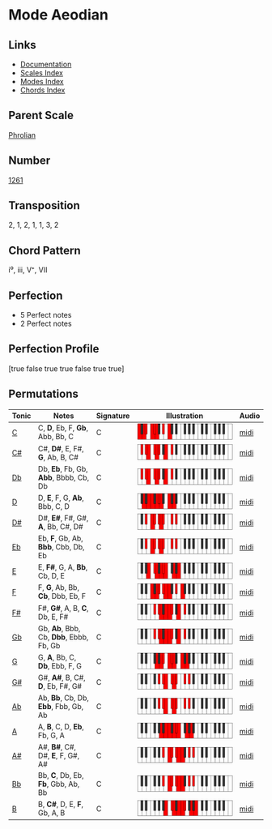 # Mode Aeodian

## Links

- [Documentation](README.md)
- [Scales Index](Scales.md)
- [Modes Index](Modes.md)
- [Chords Index](Chords.md)

## Parent Scale

[Phrolian](ScalePhrolian.md)

## Number

[1261](https://ianring.com/musictheory/scales/1261)

## Transposition

2, 1, 2, 1, 1, 3, 2

## Chord Pattern

i⁰, iii, V⁺, VII

## Perfection

- 5 Perfect notes
- 2 Perfect notes

## Perfection Profile

[true false true true false true true]

## Permutations

| Tonic | Notes | Signature | Illustration | Audio |
|-------|-------|-----------|--------------|-------|
| [C](ModeCNaturalAeodian.md) | C, **D**, Eb, F, **Gb**, Abb, Bb, C | C | ![CNaturalAeodian](ModeCNaturalAeodian.png) | [midi](https://github.com/edipermadi/music/blob/main/docs/ModeCNaturalAeodian.mid?raw=true) |
| [C#](ModeCSharpAeodian.md) | C#, **D#**, E, F#, **G**, Ab, B, C# | C | ![CSharpAeodian](ModeCSharpAeodian.png) | [midi](https://github.com/edipermadi/music/blob/main/docs/ModeCSharpAeodian.mid?raw=true) |
| [Db](ModeDFlatAeodian.md) | Db, **Eb**, Fb, Gb, **Abb**, Bbbb, Cb, Db | C | ![DFlatAeodian](ModeDFlatAeodian.png) | [midi](https://github.com/edipermadi/music/blob/main/docs/ModeDFlatAeodian.mid?raw=true) |
| [D](ModeDNaturalAeodian.md) | D, **E**, F, G, **Ab**, Bbb, C, D | C | ![DNaturalAeodian](ModeDNaturalAeodian.png) | [midi](https://github.com/edipermadi/music/blob/main/docs/ModeDNaturalAeodian.mid?raw=true) |
| [D#](ModeDSharpAeodian.md) | D#, **E#**, F#, G#, **A**, Bb, C#, D# | C | ![DSharpAeodian](ModeDSharpAeodian.png) | [midi](https://github.com/edipermadi/music/blob/main/docs/ModeDSharpAeodian.mid?raw=true) |
| [Eb](ModeEFlatAeodian.md) | Eb, **F**, Gb, Ab, **Bbb**, Cbb, Db, Eb | C | ![EFlatAeodian](ModeEFlatAeodian.png) | [midi](https://github.com/edipermadi/music/blob/main/docs/ModeEFlatAeodian.mid?raw=true) |
| [E](ModeENaturalAeodian.md) | E, **F#**, G, A, **Bb**, Cb, D, E | C | ![ENaturalAeodian](ModeENaturalAeodian.png) | [midi](https://github.com/edipermadi/music/blob/main/docs/ModeENaturalAeodian.mid?raw=true) |
| [F](ModeFNaturalAeodian.md) | F, **G**, Ab, Bb, **Cb**, Dbb, Eb, F | C | ![FNaturalAeodian](ModeFNaturalAeodian.png) | [midi](https://github.com/edipermadi/music/blob/main/docs/ModeFNaturalAeodian.mid?raw=true) |
| [F#](ModeFSharpAeodian.md) | F#, **G#**, A, B, **C**, Db, E, F# | C | ![FSharpAeodian](ModeFSharpAeodian.png) | [midi](https://github.com/edipermadi/music/blob/main/docs/ModeFSharpAeodian.mid?raw=true) |
| [Gb](ModeGFlatAeodian.md) | Gb, **Ab**, Bbb, Cb, **Dbb**, Ebbb, Fb, Gb | C | ![GFlatAeodian](ModeGFlatAeodian.png) | [midi](https://github.com/edipermadi/music/blob/main/docs/ModeGFlatAeodian.mid?raw=true) |
| [G](ModeGNaturalAeodian.md) | G, **A**, Bb, C, **Db**, Ebb, F, G | C | ![GNaturalAeodian](ModeGNaturalAeodian.png) | [midi](https://github.com/edipermadi/music/blob/main/docs/ModeGNaturalAeodian.mid?raw=true) |
| [G#](ModeGSharpAeodian.md) | G#, **A#**, B, C#, **D**, Eb, F#, G# | C | ![GSharpAeodian](ModeGSharpAeodian.png) | [midi](https://github.com/edipermadi/music/blob/main/docs/ModeGSharpAeodian.mid?raw=true) |
| [Ab](ModeAFlatAeodian.md) | Ab, **Bb**, Cb, Db, **Ebb**, Fbb, Gb, Ab | C | ![AFlatAeodian](ModeAFlatAeodian.png) | [midi](https://github.com/edipermadi/music/blob/main/docs/ModeAFlatAeodian.mid?raw=true) |
| [A](ModeANaturalAeodian.md) | A, **B**, C, D, **Eb**, Fb, G, A | C | ![ANaturalAeodian](ModeANaturalAeodian.png) | [midi](https://github.com/edipermadi/music/blob/main/docs/ModeANaturalAeodian.mid?raw=true) |
| [A#](ModeASharpAeodian.md) | A#, **B#**, C#, D#, **E**, F, G#, A# | C | ![ASharpAeodian](ModeASharpAeodian.png) | [midi](https://github.com/edipermadi/music/blob/main/docs/ModeASharpAeodian.mid?raw=true) |
| [Bb](ModeBFlatAeodian.md) | Bb, **C**, Db, Eb, **Fb**, Gbb, Ab, Bb | C | ![BFlatAeodian](ModeBFlatAeodian.png) | [midi](https://github.com/edipermadi/music/blob/main/docs/ModeBFlatAeodian.mid?raw=true) |
| [B](ModeBNaturalAeodian.md) | B, **C#**, D, E, **F**, Gb, A, B | C | ![BNaturalAeodian](ModeBNaturalAeodian.png) | [midi](https://github.com/edipermadi/music/blob/main/docs/ModeBNaturalAeodian.mid?raw=true) |
